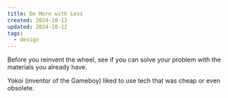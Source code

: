 ```yaml
---
title: Do More with Less
created: 2024-10-12
updated: 2024-10-12
tags:
  - design
---
```


Before you reinvent the wheel, see if you can solve your problem with the materials you already have.

Yokoi (inventor of the Gameboy) liked to use tech that was cheap or even obsolete. 
